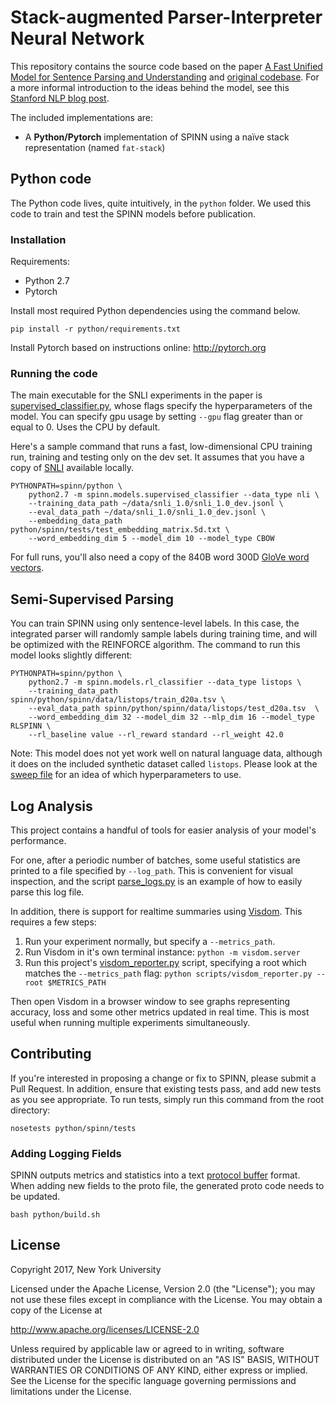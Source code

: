 # Stack-augmented Parser-Interpreter Neural Network

This repository contains the source code based on the paper [A Fast Unified Model for Sentence Parsing and Understanding][1] and [original codebase][9]. For a more informal introduction to the ideas behind the model, see this [Stanford NLP blog post][8].

The included implementations are:

- A **Python/Pytorch** implementation of SPINN using a naïve stack representation (named `fat-stack`)

## Python code

The Python code lives, quite intuitively, in the `python` folder. We used this code to train and test the SPINN models before publication.

### Installation

Requirements:

- Python 2.7
- Pytorch

Install most required Python dependencies using the command below.

    pip install -r python/requirements.txt

Install Pytorch based on instructions online: http://pytorch.org

### Running the code

The main executable for the SNLI experiments in the paper is [supervised_classifier.py](https://github.com/mrdrozdov/spinn/blob/master/python/spinn/models/supervised_classifier.py), whose flags specify the hyperparameters of the model. You can specify gpu usage by setting `--gpu` flag greater than or equal to 0. Uses the CPU by default.

Here's a sample command that runs a fast, low-dimensional CPU training run, training and testing only on the dev set. It assumes that you have a copy of [SNLI](http://nlp.stanford.edu/projects/snli/) available locally.

    PYTHONPATH=spinn/python \
        python2.7 -m spinn.models.supervised_classifier --data_type nli \
        --training_data_path ~/data/snli_1.0/snli_1.0_dev.jsonl \
        --eval_data_path ~/data/snli_1.0/snli_1.0_dev.jsonl \
        --embedding_data_path python/spinn/tests/test_embedding_matrix.5d.txt \
        --word_embedding_dim 5 --model_dim 10 --model_type CBOW

For full runs, you'll also need a copy of the 840B word 300D [GloVe word vectors](http://nlp.stanford.edu/projects/glove/).

## Semi-Supervised Parsing

You can train SPINN using only sentence-level labels. In this case, the integrated parser will randomly sample labels during training time, and will be optimized with the REINFORCE algorithm. The command to run this model looks slightly different:

    PYTHONPATH=spinn/python \
        python2.7 -m spinn.models.rl_classifier --data_type listops \
        --training_data_path spinn/python/spinn/data/listops/train_d20a.tsv \
        --eval_data_path spinn/python/spinn/data/listops/test_d20a.tsv  \
        --word_embedding_dim 32 --model_dim 32 --mlp_dim 16 --model_type RLSPINN \
        --rl_baseline value --rl_reward standard --rl_weight 42.0

Note: This model does not yet work well on natural language data, although it does on the included synthetic dataset called `listops`. Please look at the [sweep file][10] for an idea of which hyperparameters to use.

## Log Analysis

This project contains a handful of tools for easier analysis of your model's performance.

For one, after a periodic number of batches, some useful statistics are printed to a file specified by `--log_path`. This is convenient for visual inspection, and the script [parse_logs.py](https://github.com/mrdrozdov/spinn/blob/master/scripts/parse_logs.py) is an example of how to easily parse this log file.

In addition, there is support for realtime summaries using [Visdom](https://github.com/facebookresearch/visdom). This requires a few steps:

1. Run your experiment normally, but specify a `--metrics_path`.
2. Run Visdom in it's own terminal instance: `python -m visdom.server`
3. Run this project's [visdom_reporter.py](https://github.com/mrdrozdov/spinn/blob/master/scripts/visdom_reporter.py) script, specifying a root which matches the `--metrics_path` flag: `python scripts/visdom_reporter.py --root $METRICS_PATH`

Then open Visdom in a browser window to see graphs representing accuracy, loss and some other metrics updated in real time. This is most useful when running multiple experiments simultaneously.

## Contributing

If you're interested in proposing a change or fix to SPINN, please submit a Pull Request. In addition, ensure that existing tests pass, and add new tests as you see appropriate. To run tests, simply run this command from the root directory:

    nosetests python/spinn/tests

### Adding Logging Fields

SPINN outputs metrics and statistics into a text [protocol buffer](https://developers.google.com/protocol-buffers/) format. When adding new fields to the proto file, the generated proto code needs to be updated.

    bash python/build.sh

## License

Copyright 2017, New York University

Licensed under the Apache License, Version 2.0 (the "License");
you may not use these files except in compliance with the License.
You may obtain a copy of the License at

http://www.apache.org/licenses/LICENSE-2.0

Unless required by applicable law or agreed to in writing, software
distributed under the License is distributed on an "AS IS" BASIS,
WITHOUT WARRANTIES OR CONDITIONS OF ANY KIND, either express or implied.
See the License for the specific language governing permissions and
limitations under the License.

[1]: http://arxiv.org/abs/1603.06021
[2]: https://github.com/stanfordnlp/spinn/blob/master/requirements.txt
[3]: https://github.com/hans/theano-hacked/tree/8964f10e44bcd7f21ae74ea7cdc3682cc7d3258e
[4]: https://github.com/google/googletest
[5]: https://github.com/oir/deep-recursive
[6]: https://github.com/stanfordnlp/spinn/blob/5d4257f4cd15cf7213d2ff87f6f3d7f6716e2ea1/cpp/bin/stacktest.cc#L33
[7]: https://github.com/stanfordnlp/spinn/releases/tag/ACL2016
[8]: http://nlp.stanford.edu/blog/hybrid-tree-sequence-neural-networks-with-spinn/
[9]: https://github.com/stanfordnlp/spinn
[10]: https://github.com/nyu-mll/spinn/blob/master/scripts/make_listops_catalan_sweep.py
